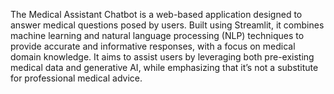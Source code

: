 The Medical Assistant Chatbot is a web-based application designed to answer medical questions posed by users. Built using Streamlit, it combines machine learning and natural language processing (NLP) techniques to provide accurate and informative responses, with a focus on medical domain knowledge. It aims to assist users by leveraging both pre-existing medical data and generative AI, while emphasizing that it’s not a substitute for professional medical advice.
